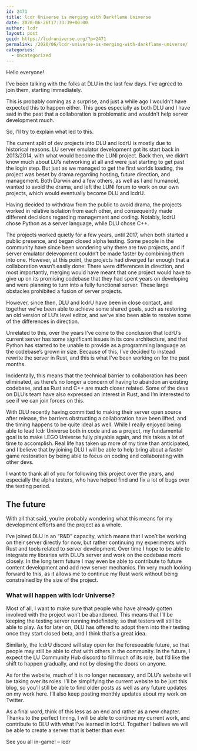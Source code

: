 ```yaml
---
id: 2471
title: lcdr Universe is merging with Darkflame Universe
date: 2020-06-26T17:33:39+00:00
author: lcdr
layout: post
guid: https://lcdruniverse.org/?p=2471
permalink: /2020/06/lcdr-universe-is-merging-with-darkflame-universe/
categories:
  - Uncategorized
---
```

Hello everyone!

I’ve been talking with the folks at DLU in the last few days.
I’ve agreed to join them, starting immediately.

This is probably coming as a surprise, and just a while ago I wouldn’t have expected this to happen either. This goes especially as both DLU and I have said in the past that a collaboration is problematic and wouldn’t help server development much.

So, I’ll try to explain what led to this.

The current split of dev projects into DLU and lcdrU is mostly due to historical reasons. LU server emulator development got its start back in 2013/2014, with what would become the LUNI project. Back then, we didn’t know much about LU’s networking at all and were just starting to get past the login step. But just as we managed to get the first worlds loading, the project was beset by drama regarding hosting, future direction, and management. Both Darwin and a few others, as well as I and humanoid, wanted to avoid the drama, and left the LUNI forum to work on our own projects, which would eventually become DLU and lcdrU.

Having decided to withdraw from the public to avoid drama, the projects worked in relative isolation from each other, and consequently made different decisions regarding management and coding. Notably, lcdrU chose Python as a server language, while DLU chose C++.

The projects worked quietly for a few years, until 2017, when both started a public presence, and began closed alpha testing. Some people in the community have since been wondering why there are two projects, and if server emulator delevopment couldn’t be made faster by combining them into one. However, at this point, the projects had diverged far enough that a collaboration wasn’t easily done: There were differences in direction, and most importantly, merging would have meant that one project would have to give up on its promising codebase that they had spent years on developing and were planning to turn into a fully functional server. These large obstacles prohibited a fusion of server projects.

However, since then, DLU and lcdrU have been in close contact, and together we’ve been able to achieve some shared goals, such as restoring an old version of LU’s level editor, and we’ve also been able to resolve some of the differences in direction.

Unrelated to this, over the years I’ve come to the conclusion that lcdrU’s current server has some significant issues in its core architecture, and that Python has started to be unable to provide as a programming language as the codebase’s grown in size. Because of this, I’ve decided to instead rewrite the server in Rust, and this is what I’ve been working on for the past months.

Incidentally, this means that the technical barrier to collaboration has been eliminated, as there’s no longer a concern of having to abandon an existing codebase, and as Rust and C++ are much closer related. Some of the devs on DLU’s team have also expressed an interest in Rust, and I’m interested to see if we can join forces on this.

With DLU recently having committed to making their server open source after release, the barriers obstructing a collaboration have been lifted, and the timing happens to be quite ideal as well. While I really enjoyed being able to lead lcdr Universe both in code and as a project, my fundamental goal is to make LEGO Universe fully playable again, and this takes a lot of time to accomplish. Real life has taken up more of my time than anticipated, and I believe that by joining DLU I will be able to help bring about a faster game restoration by being able to focus on coding and collaborating with other devs.

I want to thank all of you for following this project over the years, and especially the alpha testers, who have helped find and fix a lot of bugs over the testing period.





## The future

With all that said, you’re probably wondering what this means for my development efforts and the project as a whole.

I’ve joined DLU in an “R&D” capacity, which means that I won’t be working on their server directly for now, but rather continuing my experiments with Rust and tools related to server development. Over time I hope to be able to integrate my libraries with DLU’s server and work on the codebase more closely. In the long term future I may even be able to contribute to future content development and add new server mechanics. I’m very much looking forward to this, as it allows me to continue my Rust work without being constrained by the size of the project.

### What will happen with lcdr Universe?

Most of all, I want to make sure that people who have already gotten involved with the project won’t be abandoned. This means that I’ll be keeping the testing server running indefinitely, so that testers will still be able to play. As for later on, DLU has offered to adopt them into their testing once they start closed beta, and I think that’s a great idea.

Similarly, the lcdrU discord will stay open for the foreseeable future, so that people may still be able to chat with others in the community. In the future, I expect the LU Community Hub discord to fill much of its role, but I’d like the shift to happen gradually, and not by closing the doors on anyone.

As for the website, much of it is no longer necessary, and DLU’s website will be taking over its roles. I’ll be simplifying the current website to be just this blog, so you’ll still be able to find older posts as well as any future updates on my work here. I’ll also keep posting monthly updates about my work on Twitter.




As a final word, think of this less as an end and rather as a new chapter. Thanks to the perfect timing, I will be able to continue my current work, and contribute to DLU with what I’ve learned in lcdrU. Together I believe we will be able to create a server that is better than ever.



See you all in-game!
– lcdr